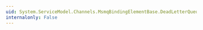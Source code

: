 ```yaml
---
uid: System.ServiceModel.Channels.MsmqBindingElementBase.DeadLetterQueue
internalonly: False
---
```

